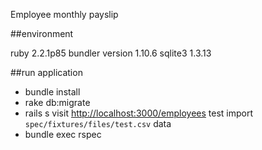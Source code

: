 Employee monthly payslip

##environment

ruby 2.2.1p85
bundler version 1.10.6
sqlite3 1.3.13

##run application

- bundle install
- rake db:migrate
- rails s visit [http://localhost:3000/employees](http://localhost:3000/employees) test import ``spec/fixtures/files/test.csv`` data
- bundle exec rspec